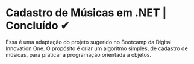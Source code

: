 # Cadastro de Músicas em .NET | Concluído ✔

Essa é uma adaptação do projeto sugerido no Bootcamp da Digital Innovation One. O propósito é criar um algoritmo simples, de cadastro de músicas, para praticar a programação orientada a objetos.
